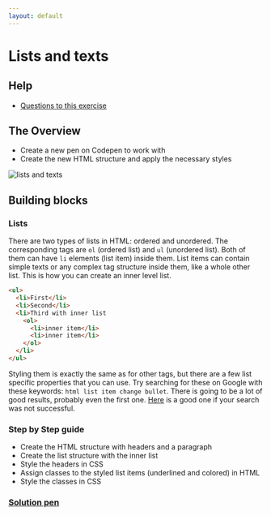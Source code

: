 ```yaml
---
layout: default
---
```

# Lists and texts

## Help

- [Questions to this exercise](http://askbot.greenfox.academy/questions/scope:all/sort:activity-desc/tags:complicatedform,listsandtexts/page:1/)

## The Overview

- Create a new pen on Codepen to work with
- Create the new HTML structure and apply the necessary styles

![lists and texts](assets/04.png)

## Building blocks

### Lists

There are two types of lists in HTML: ordered and unordered. The corresponding tags are `ol` (ordered list) and `ul` (unordered list). Both of them can have `li` elements (list item) inside them. List items can contain simple texts or any complex tag structure inside them, like a whole other list. This is how you can create an inner level list.

```html
<ul>
  <li>First</li>
  <li>Second</li>
  <li>Third with inner list
    <ol>
      <li>inner item</li>
      <li>inner item</li>
    </ol>
  </li>
</ul>
```

Styling them is exactly the same as for other tags, but there are a few list specific properties that you can use. Try searching for these on Google with these keywords: `html list item change bullet`. There is going to be a lot of good results, probably even the first one. [Here](https://developer.mozilla.org/en-US/docs/Learn/CSS/Styling_text/Styling_lists) is a good one if your search was not successful.

### Step by Step guide

- Create the HTML structure with headers and a paragraph
- Create the list structure with the inner list
- Style the headers in CSS
- Assign classes to the styled list items (underlined and colored) in HTML
- Style the classes in CSS

### [Solution pen](https://codepen.io/adamgyulavari/pen/oNjYree?editors=1100)
